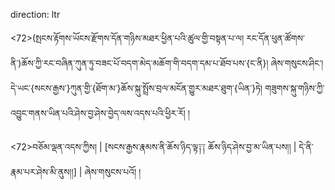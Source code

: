 direction: ltr

<72>(སྤངས་རྟོགས་ཡོངས་རྫོགས་དོན་གཉིས་མཐར་ཕྱིན་པའི་ཚུལ་གྱི་བསྟན་པ་ལ། རང་དོན་ཕུན་ཚོགས་ནི་)ཆོས་ཀྱི་རང་བཞིན་ཀུན་ཏུ་བཟང་པོ་བདག་མེད་མཆོག་གི་བདག་དམ་པ་ཐོབ་པས་{ང་ནི}། ཞེས་གསུངས་ཤིང༌། དེ་ཡང་{སངས་རྒྱས་}ཀུན་གྱི་{ཐོག་མ་}ཆོས་སྐུ་སྤྲོས་བྲལ་མངོན་གྱུར་མཐར་ཐུག་{ཡིན་}ཏེ། གཟུགས་སྐུ་གཉིས་ཀྱི་འབྱུང་གནས་ཡིན་པའི་ཤེས་བྱ་ཤེས་བྱེད་ལས་འདས་པའི་ཕྱིར་རོ། །

<72>བཅོམ་ལྡན་འདས་ཀྱིས། | [སངས་རྒྱས་རྣམས་ནི་ཆོས་ཉིད་ལྟ༑༑ ཆོས་ཉིད་ཤེས་བྱ་མ་ཡིན་པས།། | དེ་ནི་རྣམ་པར་ཤེས་མི་ནུས།།] | ཞེས་གསུངས་པའོ། །
